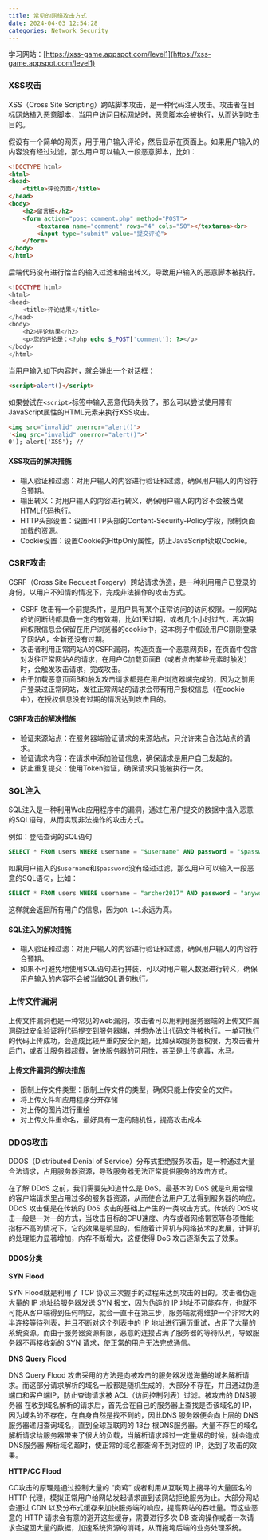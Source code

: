 ```yaml
---
title: 常见的网络攻击方式
date: 2024-04-03 12:54:28
categories: Network Security
---
```


学习网站：[https://xss-game.appspot.com/level1](https://xss-game.appspot.com/level1)

### XSS攻击

XSS（Cross Site Scripting）跨站脚本攻击，是一种代码注入攻击。攻击者在目标网站植入恶意脚本，当用户访问目标网站时，恶意脚本会被执行，从而达到攻击目的。

假设有一个简单的网页，用于用户输入评论，然后显示在页面上。如果用户输入的内容没有经过过滤，那么用户可以输入一段恶意脚本，比如：

```html
<!DOCTYPE html>
<html>
<head>
    <title>评论页面</title>
</head>
<body>
    <h2>留言板</h2>
    <form action="post_comment.php" method="POST">
        <textarea name="comment" rows="4" cols="50"></textarea><br>
        <input type="submit" value="提交评论">
    </form>
</body>
</html>
```
后端代码没有进行恰当的输入过滤和输出转义，导致用户输入的恶意脚本被执行。
```php
<!DOCTYPE html>
<html>
<head>
    <title>评论结果</title>
</head>
<body>
    <h2>评论结果</h2>
    <p>您的评论是：<?php echo $_POST['comment']; ?></p>
</body>
</html>
```
当用户输入如下内容时，就会弹出一个对话框：
```html
<script>alert()</script>
```
如果尝试在`<script>`标签中输入恶意代码失败了，那么可以尝试使用带有JavaScript属性的HTML元素来执行XSS攻击。
```html
<img src="invalid" onerror="alert()">
'<img src="invalid" onerror="alert()">'
0'); alert('XSS'); //
```
#### XSS攻击的解决措施
- 输入验证和过滤：对用户输入的内容进行验证和过滤，确保用户输入的内容符合预期。
- 输出转义：对用户输入的内容进行转义，确保用户输入的内容不会被当做HTML代码执行。
- HTTP头部设置：设置HTTP头部的Content-Security-Policy字段，限制页面加载的资源。
- Cookie设置：设置Cookie的HttpOnly属性，防止JavaScript读取Cookie。
  
### CSRF攻击
CSRF（Cross Site Request Forgery）跨站请求伪造，是一种利用用户已登录的身份，以用户不知情的情况下，完成非法操作的攻击方式。

- CSRF 攻击有一个前提条件，是用户具有某个正常访问的访问权限。一般网站的访问断线都具备一定的有效期，比如1天过期，或者几个小时过气，再次期间权限信息会保留在用户浏览器的cookie中，这本例子中假设用户C刚刚登录了网站A，全新还没有过期。
- 攻击者利用正常网站A的CSFR漏洞，构造页面一个恶意网页B，在页面中包含对发往正常网站A的请求，在用户C加载页面B（或者点击某些元素时触发）时，会触发攻击请求，完成攻击。
- 由于加载恶意页面B和触发攻击请求都是在用户浏览器端完成的，因为之前用户登录过正常网站，发往正常网站的请求会带有用户授权信息（在cookie中），在授权信息没有过期的情况达到攻击目的。

#### CSRF攻击的解决措施

- 验证来源站点：在服务器端验证请求的来源站点，只允许来自合法站点的请求。
- 验证请求内容：在请求中添加验证信息，确保请求是用户自己发起的。
- 防止重复提交：使用Token验证，确保请求只能被执行一次。

### SQL注入
SQL注入是一种利用Web应用程序中的漏洞，通过在用户提交的数据中插入恶意的SQL语句，从而实现非法操作的攻击方式。

例如：登陆查询的SQL语句
```sql
SELECT * FROM users WHERE username = "$username" AND password = "$password";
```
如果用户输入的`$username`和`$password`没有经过过滤，那么用户可以输入一段恶意的SQL语句，比如：
```sql
SELECT * FROM users WHERE username = "archer2017" AND password = "anywords" OR 1=1;
```
这样就会返回所有用户的信息，因为`OR 1=1`永远为真。

#### SQL注入的解决措施
- 输入验证和过滤：对用户输入的内容进行验证和过滤，确保用户输入的内容符合预期。
- 如果不可避免地使用SQL语句进行拼装，可以对用户输入数据进行转义，确保用户输入的内容不会被当做SQL语句执行。

### 上传文件漏洞
上传文件漏洞也是一种常见的web漏洞，攻击者可以用利用服务器端的上传文件漏洞绕过安全验证将代码提交到服务器端，并想办法让代码文件被执行。一单可执行的代码上传成功，会造成比较严重的安全问题，比如获取服务器权限，为攻击者开后门，或者让服务器超载，破快服务器的可用性，甚至是上传病毒，木马。

#### 上传文件漏洞的解决措施
- 限制上传文件类型：限制上传文件的类型，确保只能上传安全的文件。
- 将上传文件和应用程序分开存储
- 对上传的图片进行重绘
- 对上传文件重命名，最好具有一定的随机性，提高攻击成本

### DDOS攻击
DDOS（Distributed Denial of Service）分布式拒绝服务攻击，是一种通过大量合法请求，占用服务器资源，导致服务器无法正常提供服务的攻击方式。

在了解 DDoS 之前，我们需要先知道什么是 DoS。最基本的 DoS 就是利用合理的客户端请求里占用过多的服务器资源，从而使合法用户无法得到服务器的响应。DDoS 攻击便是在传统的 DoS 攻击的基础上产生的一类攻击方式。传统的 DoS攻击一般是一对一的方式，当攻击目标的CPU速度、内存或者网络带宽等各项性能指标不高的情况下，它的效果是明显的，但随着计算机与网络技术的发展，计算机的处理能力显著增加，内存不断增大，这便使得 DoS 攻击逐渐失去了效果。

#### DDOS分类

**SYN Flood**

SYN Flood就是利用了 TCP 协议三次握手的过程来达到攻击的目的。攻击者伪造大量的 IP 地址给服务器发送 SYN 报文，因为伪造的 IP 地址不可能存在，也就不可能从客户端得到任何响应，就会一直卡在第三步，服务端就得维护一个非常大的半连接等待列表，并且不断对这个列表中的 IP 地址进行遍历重试，占用了大量的系统资源。而由于服务器资源有限，恶意的连接占满了服务器的等待队列，导致服务器不再接收新的 SYN 请求，使正常的用户无法完成通信。

**DNS Query Flood**

DNS Query Flood 攻击采用的方法是向被攻击的服务器发送海量的域名解析请求。而这部分请求解析的域名一般都是随机生成的，大部分不存在，并且通过伪造端口和客户端IP，防止查询请求被 ACL（访问控制列表）过滤。被攻击的 DNS服务器 在收到域名解析的请求后，首先会在自己的服务器上查找是否该域名的 IP，因为域名的不存在，在自身自然是找不到的，因此DNS 服务器便会向上层的 DNS服务器递归查询域名，直到全球互联网的 13台 根DNS服务器。大量不存在的域名解析请求给服务器带来了很大的负载，当解析请求超过一定量级的时候，就会造成 DNS服务器 解析域名超时，使正常的域名都查询不到对应的 IP，达到了攻击的效果。

**HTTP/CC Flood**

CC攻击的原理是通过控制大量的 “肉鸡” 或者利用从互联网上搜寻的大量匿名的 HTTP 代理，模拟正常用户给网站发起请求直到该网站拒绝服务为止。大部分网站会通过 CDN 以及分布式缓存来加快服务端的响应，提高网站的吞吐量。而这些恶意的 HTTP 请求会有意的避开这些缓存，需要进行多次 DB 查询操作或者一次请求会返回大量的数据，加速系统资源的消耗，从而拖垮后端的业务处理系统。